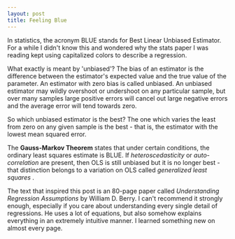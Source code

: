 ```yaml
---
layout: post
title: Feeling Blue
---
```


In statistics, the acronym BLUE stands for Best Linear Unbiased Estimator.  For a while I didn't know this and wondered why the stats paper I was reading kept using capitalized colors to describe a regression.  

What exactly is meant by 'unbiased'?  The bias of an estimator is the difference between the estimator's expected value and the true value of the parameter.  An estimator with zero bias is called unbiased.  An unbiased estimator may wildly overshoot or undershoot on any particular sample, but over many samples large positive errors will cancel out large negative errors and the average error will tend towards zero.

So which unbiased estimator is the best? The one which varies the least from zero on any given sample is the best - that is, the estimator with the lowest mean squared error.

The **Gauss-Markov Theorem** states that under certain conditions, the ordinary least squares estimate is BLUE.  If *heteroscedasticity* or *auto-correlation* are present, then OLS is still unbiased but it is no longer best - that distinction belongs to a variation on OLS called *generalized least squares* . 

The text that inspired this post is an 80-page paper called *Understanding Regression Assumptions* by William D. Berry.  I can't recommend it strongly enough, especially if you care about understanding every single detail of regressions.  He uses a lot of equations, but also somehow explains everything in an extremely intuitive manner. I learned something new on almost every page.    
